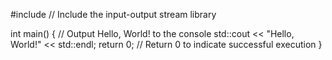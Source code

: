 #include <iostream>  // Include the input-output stream library

int main() {
    // Output Hello, World! to the console
    std::cout << "Hello, World!" << std::endl;
    return 0;  // Return 0 to indicate successful execution
}
